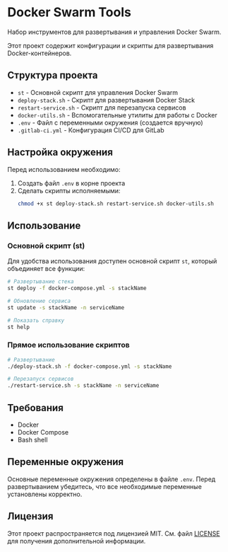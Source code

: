 # Docker Swarm Tools

Набор инструментов для развертывания и управления Docker Swarm.

Этот проект содержит конфигурации и скрипты для развертывания Docker-контейнеров.

## Структура проекта

- `st` - Основной скрипт для управления Docker Swarm
- `deploy-stack.sh` - Скрипт для развертывания Docker Stack
- `restart-service.sh` - Скрипт для перезапуска сервисов
- `docker-utils.sh` - Вспомогательные утилиты для работы с Docker
- `.env` - Файл с переменными окружения (создается вручную)
- `.gitlab-ci.yml` - Конфигурация CI/CD для GitLab

## Настройка окружения

Перед использованием необходимо:
1. Создать файл `.env` в корне проекта
2. Сделать скрипты исполняемыми:
   ```bash
   chmod +x st deploy-stack.sh restart-service.sh docker-utils.sh
   ```

## Использование

### Основной скрипт (st)

Для удобства использования доступен основной скрипт `st`, который объединяет все функции:

```bash
# Развертывание стека
st deploy -f docker-compose.yml -s stackName

# Обновление сервиса
st update -s stackName -n serviceName

# Показать справку
st help
```

### Прямое использование скриптов

```bash
# Развертывание
./deploy-stack.sh -f docker-compose.yml -s stackName

# Перезапуск сервисов
./restart-service.sh -s stackName -n serviceName
```

## Требования

- Docker
- Docker Compose
- Bash shell

## Переменные окружения

Основные переменные окружения определены в файле `.env`. Перед развертыванием убедитесь, что все необходимые переменные установлены корректно. 


## Лицензия

Этот проект распространяется под лицензией MIT. См. файл [LICENSE](LICENSE) для получения дополнительной информации.